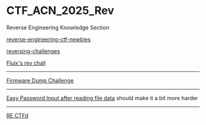 # CTF_ACN_2025_Rev
Reverse Engineering Knowledge Section

[reverse-engineering-ctf-newbies](https://infosecwriteups.com/reverse-engineering-ctf-newbies-part-1-cbd0aa47a90d)

[reversing-challenges](https://github.com/topics/reversing-challenges)

[Fluix's rev chall](https://fluix.one/blog/rev4-ctf/)

---
[Firmware Dump Challenge](https://www.perplexity.ai/search/how-to-create-a-firmware-dump-CfzB9y6HREOp82pROMvFVw#0)

---
[Easy Password Input after reading file data](https://github.com/Drupad-DeV/indy-CTF-Writeups/tree/main/Easy%20As%20You)
should make it a bit more harder

----
[RE CTFd](https://reversing.ctfd.io/)
